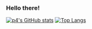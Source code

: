 ### Hello there!
[![p4's GitHub stats](https://github-readme-stats.vercel.app/api?username=p4p4p4)](https://github.com/anuraghazra/github-readme-stats)
[![Top Langs](https://github-readme-stats.vercel.app/api/top-langs/?username=p4p4p4)](https://github.com/anuraghazra/github-readme-stats)
